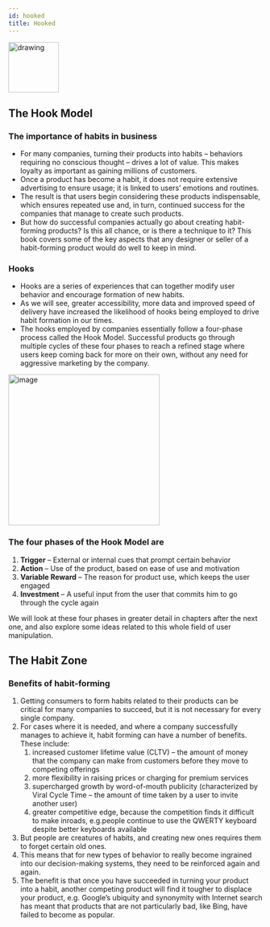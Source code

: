 ```yaml
---
id: hooked
title: Hooked
---
```


<img src="/images/hooked-cover.jpg" alt="drawing" width="100" />

## The Hook Model

### The importance of habits in business

- For many companies, turning their products into habits – behaviors requiring no conscious thought – drives a lot of value. This makes loyalty as important as gaining millions of customers.
- Once a product has become a habit, it does not require extensive advertising to ensure usage; it
  is linked to users’ emotions and routines.
- The result is that users begin considering these products indispensable, which ensures repeated use and, in turn, continued success for the companies that manage to create such products.
- But how do successful companies actually go about creating habit-forming products? Is this all chance, or is there a technique to it? This book covers some of the key aspects that any designer or seller of a habit-forming product would do well to keep in mind.

### Hooks

- Hooks are a series of experiences that can together modify user behavior and encourage formation of new habits.
- As we will see, greater accessibility, more data and improved speed of delivery have increased the likelihood of
  hooks being employed to drive habit formation in our times.
- The hooks employed by companies essentially follow a four-phase process called the Hook Model. Successful products go through multiple cycles of these four phases to reach a refined stage where users keep coming back for more on their own, without any need for aggressive marketing by the company.

<img width="300" alt="image" src="https://user-images.githubusercontent.com/24937683/202777107-8587ac77-3925-47bd-b379-ecae9c02168b.png" />

### The four phases of the Hook Model are

1. **Trigger** – External or internal cues that prompt certain behavior
2. **Action** – Use of the product, based on ease of use and motivation
3. **Variable Reward** – The reason for product use, which keeps the user engaged
4. **Investment** – A useful input from the user that commits him to go through the cycle again

We will look at these four phases in greater detail in chapters after the next one, and also explore some ideas related to this whole field of user manipulation.

## The Habit Zone

### Benefits of habit-forming

1. Getting consumers to form habits related to their products can be critical for many companies
   to succeed, but it is not necessary for every single company.
2. For cases where it is needed, and where a company successfully manages to achieve it, habit forming can have a number of benefits. These include:
   1. increased customer lifetime value (CLTV) – the amount of money that the company can make from customers before they move to competing offerings
   2. more flexibility in raising prices or charging for premium services
   3. supercharged growth by word-of-mouth publicity (characterized by Viral Cycle Time – the amount of time taken by a user to invite another user)
   4. greater competitive edge, because the competition finds it difficult to make inroads, e.g.people continue to use the QWERTY keyboard despite better keyboards available
3. But people are creatures of habits, and creating new ones requires them to forget certain old ones.
4. This means that for new types of behavior to really become ingrained into our decision-making
   systems, they need to be reinforced again and again.
5. The benefit is that once you have succeeded in turning your product into a habit, another competing product will find it tougher to displace your product, e.g. Google’s ubiquity and synonymity with Internet search has meant that products that are not particularly bad, like Bing, have failed to become as popular.

<!-- ### How to test the habit-forming potential of your product? -->

<!--
References:
https://visme.co/blog/wp-content/uploads/Hooked-How-to-Build-Habit-Forming-Products-Resume.pdf
-->
